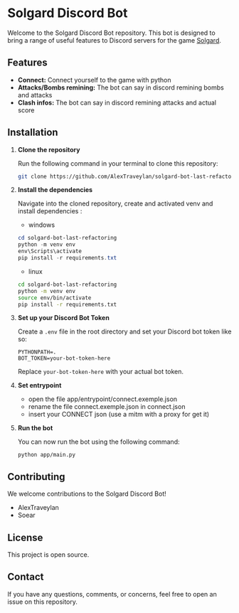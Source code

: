 # Solgard Discord Bot

Welcome to the Solgard Discord Bot repository. This bot is designed to bring a range of useful features to Discord servers for the game [Solgard](https://www.solgardgame.com).

## Features

- **Connect:** Connect yourself to the game with python 
- **Attacks/Bombs remining:** The bot can say in discord remining bombs and attacks
- **Clash infos:** The bot can say in discord remining attacks and actual score


## Installation

1. **Clone the repository**

   Run the following command in your terminal to clone this repository:

   ```bash
   git clone https://github.com/AlexTraveylan/solgard-bot-last-refactoring.git
   ```

2. **Install the dependencies**

    Navigate into the cloned repository, create and activated venv and install dependencies :

    - windows
    ```powershell
    cd solgard-bot-last-refactoring
    python -m venv env
    env\Scripts\activate
    pip install -r requirements.txt
    ```
    - linux
    ```bash
    cd solgard-bot-last-refactoring
    python -m venv env
    source env/bin/activate
    pip install -r requirements.txt
    ```


3. **Set up your Discord Bot Token**

    Create a `.env` file in the root directory and set your Discord bot token like so:

    ```
    PYTHONPATH=.
    BOT_TOKEN=your-bot-token-here
    ```
    Replace `your-bot-token-here` with your actual bot token.

4. **Set entrypoint**

    - open the file app/entrypoint/connect.exemple.json
    - rename the file connect.exemple.json in connect.json
    - insert your CONNECT json (use a mitm with a proxy for get it)
     
5. **Run the bot**

    You can now run the bot using the following command:

    ```
    python app/main.py
    ```


## Contributing

We welcome contributions to the Solgard Discord Bot! 
- AlexTraveylan
- Soear

## License

This project is open source.

## Contact

If you have any questions, comments, or concerns, feel free to open an issue on this repository.




